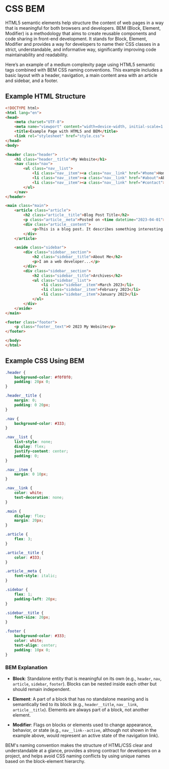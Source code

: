 # CSS BEM

HTML5 semantic elements help structure the content of web pages in a way that is meaningful for both browsers and developers. BEM (Block, Element, Modifier) is a methodology that aims to create reusable components and code sharing in front-end development. It stands for Block, Element, Modifier and provides a way for developers to name their CSS classes in a strict, understandable, and informative way, significantly improving code maintainability and readability.

Here’s an example of a medium complexity page using HTML5 semantic tags combined with BEM CSS naming conventions. This example includes a basic layout with a header, navigation, a main content area with an article and sidebar, and a footer.

## Example HTML Structure

```html
<!DOCTYPE html>
<html lang="en">
<head>
    <meta charset="UTF-8">
    <meta name="viewport" content="width=device-width, initial-scale=1.0">
    <title>Example Page with HTML5 and BEM</title>
    <link rel="stylesheet" href="style.css">
</head>
<body>

<header class="header">
    <h1 class="header__title">My Website</h1>
    <nav class="nav">
        <ul class="nav__list">
            <li class="nav__item"><a class="nav__link" href="#home">Home</a></li>
            <li class="nav__item"><a class="nav__link" href="#about">About</a></li>
            <li class="nav__item"><a class="nav__link" href="#contact">Contact</a></li>
        </ul>
    </nav>
</header>

<main class="main">
    <article class="article">
        <h2 class="article__title">Blog Post Title</h2>
        <p class="article__meta">Posted on <time datetime="2023-04-01">April 1, 2023</time></p>
        <div class="article__content">
            <p>This is a blog post. It describes something interesting.</p>
        </div>
    </article>

    <aside class="sidebar">
        <div class="sidebar__section">
            <h2 class="sidebar__title">About Me</h2>
            <p>I am a web developer...</p>
        </div>
        <div class="sidebar__section">
            <h2 class="sidebar__title">Archives</h2>
            <ul class="sidebar__list">
                <li class="sidebar__item">March 2023</li>
                <li class="sidebar__item">February 2023</li>
                <li class="sidebar__item">January 2023</li>
            </ul>
        </div>
    </aside>
</main>

<footer class="footer">
    <p class="footer__text">© 2023 My Website</p>
</footer>

</body>
</html>
```

## Example CSS Using BEM

```css
.header {
    background-color: #f0f0f0;
    padding: 20px 0;
}

.header__title {
    margin: 0;
    padding: 0 20px;
}

.nav {
    background-color: #333;
}

.nav__list {
    list-style: none;
    display: flex;
    justify-content: center;
    padding: 0;
}

.nav__item {
    margin: 0 10px;
}

.nav__link {
    color: white;
    text-decoration: none;
}

.main {
    display: flex;
    margin: 20px;
}

.article {
    flex: 3;
}

.article__title {
    color: #333;
}

.article__meta {
    font-style: italic;
}

.sidebar {
    flex: 1;
    padding-left: 20px;
}

.sidebar__title {
    font-size: 20px;
}

.footer {
    background-color: #333;
    color: white;
    text-align: center;
    padding: 10px 0;
}
```

### BEM Explanation

- **Block**: Standalone entity that is meaningful on its own (e.g., `header`, `nav`, `article`, `sidebar`, `footer`). Blocks can be nested inside each other but should remain independent.

- **Element**: A part of a block that has no standalone meaning and is semantically tied to its block (e.g., `header__title`, `nav__link`, `article__title`). Elements are always part of a block, not another element.

- **Modifier**: Flags on blocks or elements used to change appearance, behavior, or state (e.g., `nav__link--active`, although not shown in the example above, would represent an active state of the navigation link).

BEM's naming convention makes the structure of HTML/CSS clear and understandable at a glance, provides a strong contract for developers on a project, and helps avoid CSS naming conflicts by using unique names based on the block-element hierarchy.
